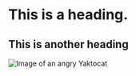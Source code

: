 # This is a heading.
## This is another heading

![Image of an angry Yaktocat](https://octodex.github.com/images/yaktocat.png)
